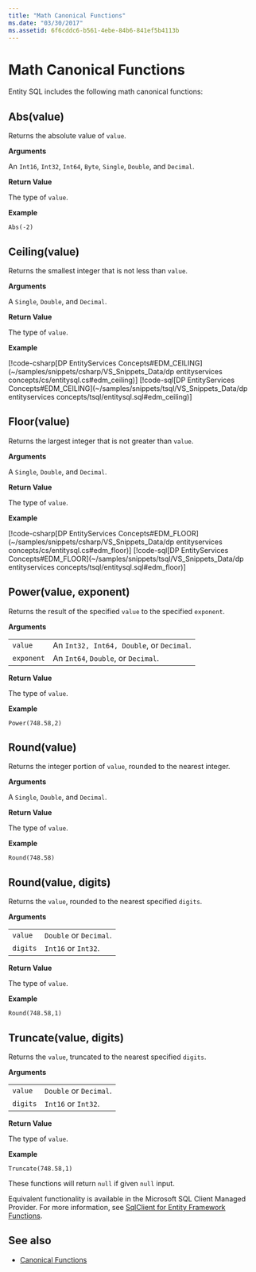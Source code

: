 ```yaml
---
title: "Math Canonical Functions"
ms.date: "03/30/2017"
ms.assetid: 6f6cddc6-b561-4ebe-84b6-841ef5b4113b
---
```

# Math Canonical Functions

Entity SQL includes the following math canonical functions:
  
## Abs(value)

Returns the absolute value of `value`.

**Arguments**

An `Int16`, `Int32`, `Int64`, `Byte`, `Single`, `Double`, and `Decimal`.

**Return Value**

The type of `value`.

**Example**

`Abs(-2)`

## Ceiling(value)

Returns the smallest integer that is not less than `value`.

**Arguments**

A `Single`, `Double`, and `Decimal`.

**Return Value**

The type of `value`.

**Example**

[!code-csharp[DP EntityServices Concepts#EDM_CEILING](~/samples/snippets/csharp/VS_Snippets_Data/dp entityservices concepts/cs/entitysql.cs#edm_ceiling)]
[!code-sql[DP EntityServices Concepts#EDM_CEILING](~/samples/snippets/tsql/VS_Snippets_Data/dp entityservices concepts/tsql/entitysql.sql#edm_ceiling)]

## Floor(value)

Returns the largest integer that is not greater than `value`.

**Arguments**

A `Single`, `Double`, and `Decimal`.

**Return Value**

The type of `value`.

**Example**

[!code-csharp[DP EntityServices Concepts#EDM_FLOOR](~/samples/snippets/csharp/VS_Snippets_Data/dp entityservices concepts/cs/entitysql.cs#edm_floor)]
[!code-sql[DP EntityServices Concepts#EDM_FLOOR](~/samples/snippets/tsql/VS_Snippets_Data/dp entityservices concepts/tsql/entitysql.sql#edm_floor)]

## Power(value, exponent)

Returns the result of the specified `value` to the specified `exponent`.

**Arguments**

|  |  |
|--|--|
|`value` | An `Int32, Int64, Double`, or `Decimal`. |
|`exponent` | An `Int64`, `Double`, or `Decimal`. |

**Return Value**

The type of `value`.

**Example**

`Power(748.58,2)`

## Round(value)

Returns the integer portion of `value`, rounded to the nearest integer.

**Arguments**

A `Single`, `Double`, and `Decimal`.

**Return Value**

The type of `value`.

**Example**

`Round(748.58)`

## Round(value, digits)

Returns the `value`, rounded to the nearest specified `digits`.

**Arguments**

|  |  |
|--|--|
|`value`|`Double` or `Decimal`.|
|`digits`|`Int16` or `Int32`.|

**Return Value**

The type of `value`.

**Example**

`Round(748.58,1)`

## Truncate(value, digits)

Returns the `value`, truncated to the nearest specified `digits`.

**Arguments**

|  |  |
|--|--|
|`value`|`Double` or `Decimal`.|
|`digits`|`Int16` or `Int32`.|

**Return Value**

The type of `value`.

**Example**

`Truncate(748.58,1)`  
  
 These functions will return `null` if given `null` input.  
  
 Equivalent functionality is available in the Microsoft SQL Client Managed Provider. For more information, see [SqlClient for Entity Framework Functions](../sqlclient-for-ef-functions.md).  
  
## See also

- [Canonical Functions](canonical-functions.md)
